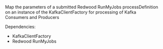 Map the parameters of a submitted Redwood RunMyJobs processDefinition on an instance of the KafkaClientFactory for processing of Kafka Consumers and Producers

Dependencies:
- KafkaClientFactory
- Redwood RunMyJobs

